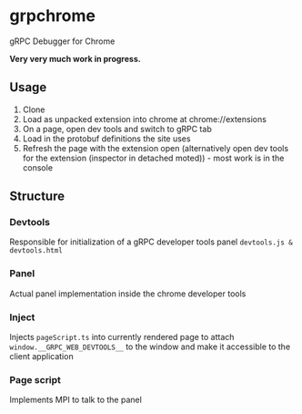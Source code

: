 # grpchrome
gRPC Debugger for Chrome

**Very very much work in progress.**

## Usage
1. Clone
2. Load as unpacked extension into chrome at chrome://extensions
3. On a page, open dev tools and switch to gRPC tab
4. Load in the protobuf definitions the site uses
5. Refresh the page with the extension open (alternatively open dev tools for the extension (inspector in detached moted)) - most work is in the console 


## Structure

### Devtools
Responsible for initialization of a gRPC developer tools panel `devtools.js & devtools.html`

### Panel
Actual panel implementation inside the chrome developer tools

### Inject
Injects `pageScript.ts` into currently rendered page to attach `window.__GRPC_WEB_DEVTOOLS__` to the window and make it accessible to the client application

### Page script
Implements MPI to talk to the panel

